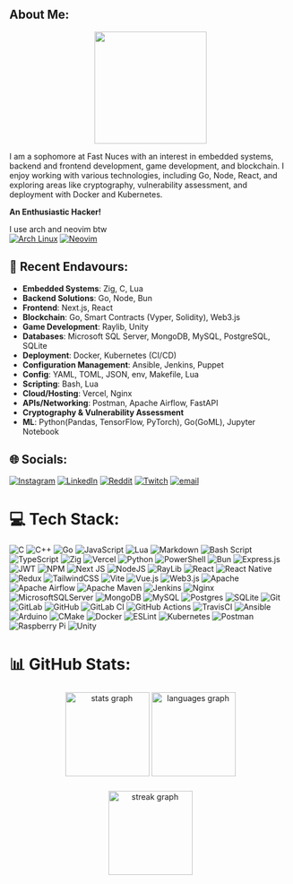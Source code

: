 ## About Me:

<div align="center">
  <img height="200" src="https://media0.giphy.com/media/v1.Y2lkPTc5MGI3NjExMXNtamcxNDU4d3I2aWNtYTBwandvcWVheHRsMDNzdXQyN29hZWhvZCZlcD12MV9pbnRlcm5hbF9naWZfYnlfaWQmY3Q9Zw/jzHFPlw89eTqU/giphy.gif"  />
</div>

I am a sophomore at Fast Nuces with an interest in embedded systems, backend and frontend development, game development, and blockchain. I enjoy working with various technologies, including Go, Node, React, and exploring areas like cryptography, vulnerability assessment, and deployment with Docker and Kubernetes.  

**An Enthusiastic Hacker!** 

I use arch and neovim btw
<br>
[![Arch Linux](https://img.shields.io/badge/Arch%20Linux-000080?style=for-the-badge&logo=archlinux)](https://archlinux.org/)
[![Neovim](https://img.shields.io/badge/Neovim-9c401c?style=for-the-badge&logo=neovim)](https://neovim.io/)


## 💫 Recent Endavours:

- **Embedded Systems**: Zig, C, Lua  
- **Backend Solutions**: Go, Node, Bun  
- **Frontend**: Next.js, React  
- **Blockchain**: Go, Smart Contracts (Vyper, Solidity), Web3.js
- **Game Development**: Raylib, Unity
- **Databases**: Microsoft SQL Server, MongoDB, MySQL, PostgreSQL, SQLite
- **Deployment**: Docker, Kubernetes (CI/CD)  
- **Configuration Management**: Ansible, Jenkins, Puppet  
- **Config**: YAML, TOML, JSON, env, Makefile, Lua  
- **Scripting**: Bash, Lua
- **Cloud/Hosting**: Vercel, Nginx
- **APIs/Networking**: Postman, Apache Airflow, FastAPI
- **Cryptography & Vulnerability Assessment** 
- **ML**: Python(Pandas, TensorFlow, PyTorch), Go(GoML), Jupyter Notebook

## 🌐 Socials:
[![Instagram](https://img.shields.io/badge/Instagram-%23E4405F.svg?logo=Instagram&logoColor=white)](https://instagram.com/abdulahshoaib) [![LinkedIn](https://img.shields.io/badge/LinkedIn-%230077B5.svg?logo=linkedin&logoColor=white)](https://linkedin.com/in/abdullahshoaibkhan) [![Reddit](https://img.shields.io/badge/Reddit-%23FF4500.svg?logo=Reddit&logoColor=white)](https://reddit.com/user/theDarkerDarthVader) [![Twitch](https://img.shields.io/badge/Twitch-%239146FF.svg?logo=Twitch&logoColor=white)](https://twitch.tv/nullptr_s) [![email](https://img.shields.io/badge/Email-D14836?logo=gmail&logoColor=white)](mailto:khan.abdullah.shoaib@gmail.com) 

# 💻 Tech Stack:
![C](https://img.shields.io/badge/c-%2300599C.svg?style=flat-square&logo=c&logoColor=white) ![C++](https://img.shields.io/badge/c++-%2300599C.svg?style=flat-square&logo=c%2B%2B&logoColor=white) ![Go](https://img.shields.io/badge/go-%2300ADD8.svg?style=flat-square&logo=go&logoColor=white) ![JavaScript](https://img.shields.io/badge/javascript-%23323330.svg?style=flat-square&logo=javascript&logoColor=%23F7DF1E) ![Lua](https://img.shields.io/badge/lua-%232C2D72.svg?style=flat-square&logo=lua&logoColor=white) ![Markdown](https://img.shields.io/badge/markdown-%23000000.svg?style=flat-square&logo=markdown&logoColor=white) ![Bash Script](https://img.shields.io/badge/bash_script-%23121011.svg?style=flat-square&logo=gnu-bash&logoColor=white) ![TypeScript](https://img.shields.io/badge/typescript-%23007ACC.svg?style=flat-square&logo=typescript&logoColor=white) ![Zig](https://img.shields.io/badge/Zig-%23F7A41D.svg?style=flat-square&logo=zig&logoColor=white) ![Vercel](https://img.shields.io/badge/vercel-%23000000.svg?style=flat-square&logo=vercel&logoColor=white) ![Python](https://img.shields.io/badge/python-3670A0?style=flat-square&logo=python&logoColor=ffdd54) ![PowerShell](https://img.shields.io/badge/PowerShell-%235391FE.svg?style=flat-square&logo=powershell&logoColor=white) ![Bun](https://img.shields.io/badge/Bun-%23000000.svg?style=flat-square&logo=bun&logoColor=white) ![Express.js](https://img.shields.io/badge/express.js-%23404d59.svg?style=flat-square&logo=express&logoColor=%2361DAFB) ![JWT](https://img.shields.io/badge/JWT-black?style=flat-square&logo=JSON%20web%20tokens) ![NPM](https://img.shields.io/badge/NPM-%23CB3837.svg?style=flat-square&logo=npm&logoColor=white) ![Next JS](https://img.shields.io/badge/Next-black?style=flat-square&logo=next.js&logoColor=white) ![NodeJS](https://img.shields.io/badge/node.js-6DA55F?style=flat-square&logo=node.js&logoColor=white) ![RayLib](https://img.shields.io/badge/RAYLIB-FFFFFF?style=flat-square&logo=raylib&logoColor=black) ![React](https://img.shields.io/badge/react-%2320232a.svg?style=flat-square&logo=react&logoColor=%2361DAFB) ![React Native](https://img.shields.io/badge/react_native-%2320232a.svg?style=flat-square&logo=react&logoColor=%2361DAFB) ![Redux](https://img.shields.io/badge/redux-%23593d88.svg?style=flat-square&logo=redux&logoColor=white) ![TailwindCSS](https://img.shields.io/badge/tailwindcss-%2338B2AC.svg?style=flat-square&logo=tailwind-css&logoColor=white) ![Vite](https://img.shields.io/badge/vite-%23646CFF.svg?style=flat-square&logo=vite&logoColor=white) ![Vue.js](https://img.shields.io/badge/vue.js-%2335495e.svg?style=flat-square&logo=vuedotjs&logoColor=%234FC08D) ![Web3.js](https://img.shields.io/badge/web3.js-F16822?style=flat-square&logo=web3.js&logoColor=white) ![Apache](https://img.shields.io/badge/apache-%23D42029.svg?style=flat-square&logo=apache&logoColor=white) ![Apache Airflow](https://img.shields.io/badge/Apache%20Airflow-017CEE?style=flat-square&logo=Apache%20Airflow&logoColor=white) ![Apache Maven](https://img.shields.io/badge/Apache%20Maven-C71A36?style=flat-square&logo=Apache%20Maven&logoColor=white) ![Jenkins](https://img.shields.io/badge/jenkins-%232C5263.svg?style=flat-square&logo=jenkins&logoColor=white) ![Nginx](https://img.shields.io/badge/nginx-%23009639.svg?style=flat-square&logo=nginx&logoColor=white) ![MicrosoftSQLServer](https://img.shields.io/badge/Microsoft%20SQL%20Server-CC2927?style=flat-square&logo=microsoft%20sql%20server&logoColor=white) ![MongoDB](https://img.shields.io/badge/MongoDB-%234ea94b.svg?style=flat-square&logo=mongodb&logoColor=white) ![MySQL](https://img.shields.io/badge/mysql-4479A1.svg?style=flat-square&logo=mysql&logoColor=white) ![Postgres](https://img.shields.io/badge/postgres-%23316192.svg?style=flat-square&logo=postgresql&logoColor=white) ![SQLite](https://img.shields.io/badge/sqlite-%2307405e.svg?style=flat-square&logo=sqlite&logoColor=white) ![Git](https://img.shields.io/badge/git-%23F05033.svg?style=flat-square&logo=git&logoColor=white) ![GitLab](https://img.shields.io/badge/gitlab-%23181717.svg?style=flat-square&logo=gitlab&logoColor=white) ![GitHub](https://img.shields.io/badge/github-%23121011.svg?style=flat-square&logo=github&logoColor=white) ![GitLab CI](https://img.shields.io/badge/gitlab%20CI-%23181717.svg?style=flat-square&logo=gitlab&logoColor=white) ![GitHub Actions](https://img.shields.io/badge/github%20actions-%232671E5.svg?style=flat-square&logo=githubactions&logoColor=white) ![TravisCI](https://img.shields.io/badge/travis%20ci-%232B2F33.svg?style=flat-square&logo=travis&logoColor=white) ![Ansible](https://img.shields.io/badge/ansible-%231A1918.svg?style=flat-square&logo=ansible&logoColor=white) ![Arduino](https://img.shields.io/badge/-Arduino-00979D?style=flat-square&logo=Arduino&logoColor=white) ![CMake](https://img.shields.io/badge/CMake-%23008FBA.svg?style=flat-square&logo=cmake&logoColor=white) ![Docker](https://img.shields.io/badge/docker-%230db7ed.svg?style=flat-square&logo=docker&logoColor=white) ![ESLint](https://img.shields.io/badge/ESLint-4B3263?style=flat-square&logo=eslint&logoColor=white) ![Kubernetes](https://img.shields.io/badge/kubernetes-%23326ce5.svg?style=flat-square&logo=kubernetes&logoColor=white) ![Postman](https://img.shields.io/badge/Postman-FF6C37?style=flat-square&logo=postman&logoColor=white) ![Raspberry Pi](https://img.shields.io/badge/-Raspberry_Pi-C51A4A?style=flat-square&logo=Raspberry-Pi) ![Unity](https://img.shields.io/badge/unity-%23000000.svg?style=flat-square&logo=unity&logoColor=white)

# 📊 GitHub Stats:
###

<div align="center">
  <img src="https://github-readme-stats.vercel.app/api?username=WhoisCipher&hide_title=false&hide_rank=false&show_icons=true&include_all_commits=true&count_private=true&disable_animations=false&theme=dracula&locale=en&hide_border=false&order=1" height="150" alt="stats graph"  />
  <img src="https://github-readme-stats.vercel.app/api/top-langs?username=WhoisCipher&locale=en&hide_title=false&layout=compact&card_width=320&langs_count=5&theme=dracula&hide_border=false&order=2" height="150" alt="languages graph"  />
</div>

###

<div align="center">
  <img src="https://streak-stats.demolab.com?user=WhoisCipher&locale=en&mode=daily&theme=dracula&hide_border=false&border_radius=5&order=3" height="150" alt="streak graph"  />
</div>

###
